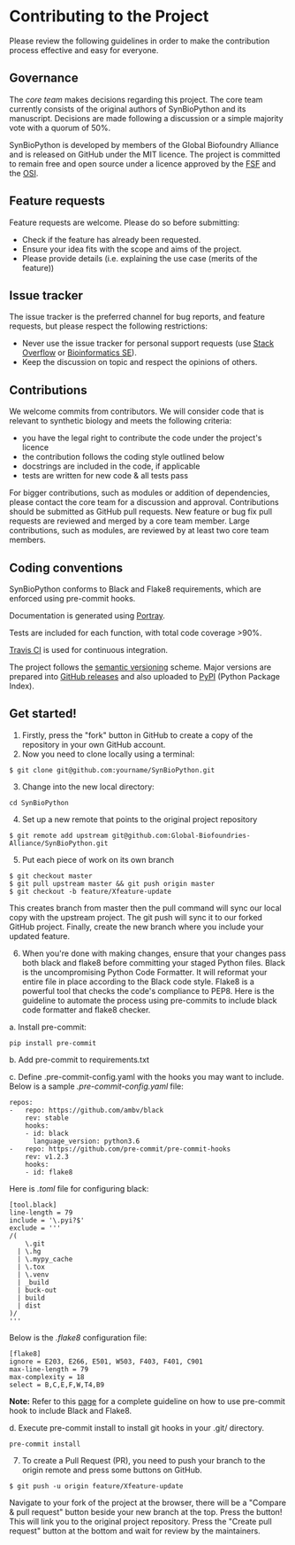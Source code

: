 # Contributing to the Project

Please review the following guidelines in order to make the contribution process effective and easy for everyone. 


## Governance

The *core team* makes decisions regarding this project. The core team currently consists of the original authors of SynBioPython and its manuscript. Decisions are made following a discussion or a simple majority vote with a quorum of 50%.

SynBioPython is developed by members of the Global Biofoundry Alliance and is released on GitHub under the MIT licence. The project is committed to remain free and open source under a licence approved by the [FSF](https://www.fsf.org) and the [OSI](https://opensource.org).


## Feature requests

Feature requests are welcome. Please do so before submitting:
* Check if the feature has already been requested.
* Ensure your idea fits with the scope and aims of the project.
* Please provide details (i.e. explaining the use case (merits of the feature))


## Issue tracker

The issue tracker is the preferred channel for bug reports, and feature requests, but please respect the following restrictions:
* Never use the issue tracker for personal support requests (use [Stack Overflow](https://stackoverflow.com) or [Bioinformatics SE](https://bioinformatics.stackexchange.com)).
* Keep the discussion on topic and respect the opinions of others.


## Contributions

We welcome commits from contributors. We will consider code that is relevant to synthetic biology and meets the following criteria:
* you have the legal right to contribute the code under the project's licence
* the contribution follows the coding style outlined below
* docstrings are included in the code, if applicable
* tests are written for new code & all tests pass

For bigger contributions, such as modules or addition of dependencies, please contact the core team for a discussion and approval. Contributions should be submitted as GitHub pull requests. New feature or bug fix pull requests are reviewed and merged by a core team member. Large contributions, such as modules, are reviewed by at least two core team members.


## Coding conventions

SynBioPython conforms to Black and Flake8 requirements, which are enforced using pre-commit hooks.

Documentation is generated using [Portray](https://github.com/timothycrosley/portray).

Tests are included for each function, with total code coverage >90%.

[Travis CI](https://travis-ci.org/github/Global-Biofoundries-Alliance/SynBioPython) is used for continuous integration.

The project follows the [semantic versioning](https://semver.org) scheme. Major versions are prepared into [GitHub releases](https://github.com/Global-Biofoundries-Alliance/SynBioPython/releases) and also uploaded to [PyPI](https://pypi.org/project/synbiopython/) (Python Package Index).


## Get started!

1. Firstly, press the "fork" button in GitHub to create a copy of the repository in your own GitHub account. 
2. Now you need to clone locally using a terminal:
```
$ git clone git@github.com:yourname/SynBioPython.git
```
3. Change into the new local directory:
```
cd SynBioPython
```
4. Set up a new remote that points to the original project repository
```
$ git remote add upstream git@github.com:Global-Biofoundries-Alliance/SynBioPython.git
```
5. Put each piece of work on its own branch
```
$ git checkout master
$ git pull upstream master && git push origin master
$ git checkout -b feature/Xfeature-update
```
This creates branch from master then the pull command will sync our local copy with the upstream project. The git push will sync it to our forked GitHub project. Finally, create the new branch where you include your updated feature.

6. When you're done with making changes, ensure that your changes pass both black and flake8 before committing your staged Python files. Black is the uncompromising Python Code Formatter. It will reformat your entire file in place according to the Black code style. Flake8 is a powerful tool that checks the code's compliance to PEP8. Here is the guideline to automate the process using pre-commits to include black code formatter and flake8 checker. 

a. Install pre-commit: 
``` 
pip install pre-commit
```
b. Add pre-commit to requirements.txt

c. Define .pre-commit-config.yaml with the hooks you may want to include.
Below is a sample _.pre-commit-config.yaml_ file:
```
repos:
-   repo: https://github.com/ambv/black
    rev: stable
    hooks:
    - id: black
      language_version: python3.6
-   repo: https://github.com/pre-commit/pre-commit-hooks
    rev: v1.2.3
    hooks:
    - id: flake8
```

Here is _.toml_ file for configuring black:
```
[tool.black]
line-length = 79
include = '\.pyi?$'
exclude = '''
/(
    \.git
  | \.hg
  | \.mypy_cache
  | \.tox
  | \.venv
  | _build
  | buck-out
  | build
  | dist
)/
'''
```

Below is the _.flake8_ configuration file:
```
[flake8]
ignore = E203, E266, E501, W503, F403, F401, C901
max-line-length = 79
max-complexity = 18
select = B,C,E,F,W,T4,B9
```
**Note:** Refer to this [page](https://ljvmiranda921.github.io/notebook/2018/06/21/precommits-using-black-and-flake8/) for a complete guideline on how to use pre-commit hook to include Black and Flake8. 

d. Execute pre-commit install to install git hooks in your .git/ directory.


```
pre-commit install 
```

7. To create a Pull Request (PR), you need to push your branch to the origin remote and press some buttons on GitHub. 
```
$ git push -u origin feature/Xfeature-update
```
Navigate to your fork of the project at the browser, there will be a "Compare & pull request" button beside your new branch at the top. 
Press the button! This will link you to the original project repository. 
Press the "Create pull request" button at the bottom and wait for review by the maintainers. 

